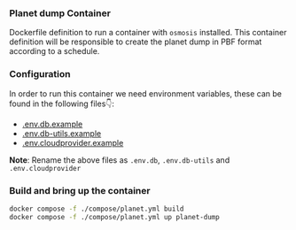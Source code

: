 ### Planet dump Container

Dockerfile definition to run a container with `osmosis` installed. This container definition will be responsible to create the planet dump in PBF format according to a schedule.

### Configuration

In order to run this container we need environment variables, these can be found in the following files👇:

- [.env.db.example](./../../envs/.env.db.example)
- [.env.db-utils.example](./../../envs/.env.db-utils.example)
- [.env.cloudprovider.example](./../../envs/.env.cloudprovider.example)

**Note**: Rename the above files as `.env.db`, `.env.db-utils` and `.env.cloudprovider`

### Build and bring up the container
```sh
docker compose -f ./compose/planet.yml build
docker compose -f ./compose/planet.yml up planet-dump
```
